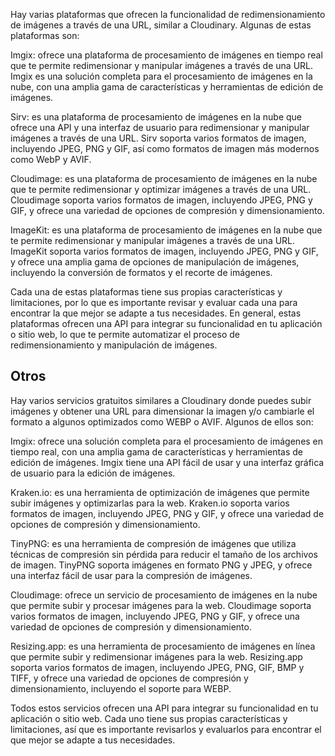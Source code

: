 Hay varias plataformas que ofrecen la funcionalidad de redimensionamiento de imágenes a través de una URL, similar a Cloudinary. Algunas de estas plataformas son:

Imgix: ofrece una plataforma de procesamiento de imágenes en tiempo real que te permite redimensionar y manipular imágenes a través de una URL. Imgix es una solución completa para el procesamiento de imágenes en la nube, con una amplia gama de características y herramientas de edición de imágenes.

Sirv: es una plataforma de procesamiento de imágenes en la nube que ofrece una API y una interfaz de usuario para redimensionar y manipular imágenes a través de una URL. Sirv soporta varios formatos de imagen, incluyendo JPEG, PNG y GIF, así como formatos de imagen más modernos como WebP y AVIF.

Cloudimage: es una plataforma de procesamiento de imágenes en la nube que te permite redimensionar y optimizar imágenes a través de una URL. Cloudimage soporta varios formatos de imagen, incluyendo JPEG, PNG y GIF, y ofrece una variedad de opciones de compresión y dimensionamiento.

ImageKit: es una plataforma de procesamiento de imágenes en la nube que te permite redimensionar y manipular imágenes a través de una URL. ImageKit soporta varios formatos de imagen, incluyendo JPEG, PNG y GIF, y ofrece una amplia gama de opciones de manipulación de imágenes, incluyendo la conversión de formatos y el recorte de imágenes.

Cada una de estas plataformas tiene sus propias características y limitaciones, por lo que es importante revisar y evaluar cada una para encontrar la que mejor se adapte a tus necesidades. En general, estas plataformas ofrecen una API para integrar su funcionalidad en tu aplicación o sitio web, lo que te permite automatizar el proceso de redimensionamiento y manipulación de imágenes.

## Otros 

Hay varios servicios gratuitos similares a Cloudinary donde puedes subir imágenes y obtener una URL para dimensionar la imagen y/o cambiarle el formato a algunos optimizados como WEBP o AVIF. Algunos de ellos son:

Imgix: ofrece una solución completa para el procesamiento de imágenes en tiempo real, con una amplia gama de características y herramientas de edición de imágenes. Imgix tiene una API fácil de usar y una interfaz gráfica de usuario para la edición de imágenes.

Kraken.io: es una herramienta de optimización de imágenes que permite subir imágenes y optimizarlas para la web. Kraken.io soporta varios formatos de imagen, incluyendo JPEG, PNG y GIF, y ofrece una variedad de opciones de compresión y dimensionamiento.

TinyPNG: es una herramienta de compresión de imágenes que utiliza técnicas de compresión sin pérdida para reducir el tamaño de los archivos de imagen. TinyPNG soporta imágenes en formato PNG y JPEG, y ofrece una interfaz fácil de usar para la compresión de imágenes.

Cloudimage: ofrece un servicio de procesamiento de imágenes en la nube que permite subir y procesar imágenes para la web. Cloudimage soporta varios formatos de imagen, incluyendo JPEG, PNG y GIF, y ofrece una variedad de opciones de compresión y dimensionamiento.

Resizing.app: es una herramienta de procesamiento de imágenes en línea que permite subir y redimensionar imágenes para la web. Resizing.app soporta varios formatos de imagen, incluyendo JPEG, PNG, GIF, BMP y TIFF, y ofrece una variedad de opciones de compresión y dimensionamiento, incluyendo el soporte para WEBP.

Todos estos servicios ofrecen una API para integrar su funcionalidad en tu aplicación o sitio web. Cada uno tiene sus propias características y limitaciones, así que es importante revisarlos y evaluarlos para encontrar el que mejor se adapte a tus necesidades.